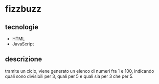 # fizzbuzz
## tecnologie
* HTML
* JavaScript
## descrizione
tramite un ciclo, viene generato un elenco di numeri fra 1 e 100, indicando quali sono divisibili per 3, quali per 5 e quali sia per 3 che per 5.
